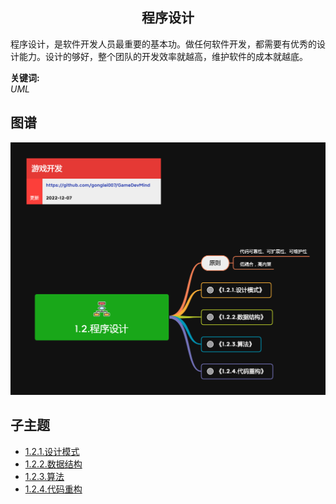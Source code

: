<h2 align="center">程序设计</h2>
<p>
程序设计，是软件开发人员最重要的基本功。做任何软件开发，都需要有优秀的设计能力。设计的够好，整个团队的开发效率就越高，维护软件的成本就越底。
</p>

**关键词:**<br/>
*UML*

## 图谱
![图片加载中...](../exports/1.2.程序设计.png?raw=true)

## 子主题
* [1.2.1.设计模式](1.2.1.设计模式.md)
* [1.2.2.数据结构](1.2.2.数据结构.md)
* [1.2.3.算法](1.2.3.算法.md)
* [1.2.4.代码重构](1.2.4.代码重构.md)
